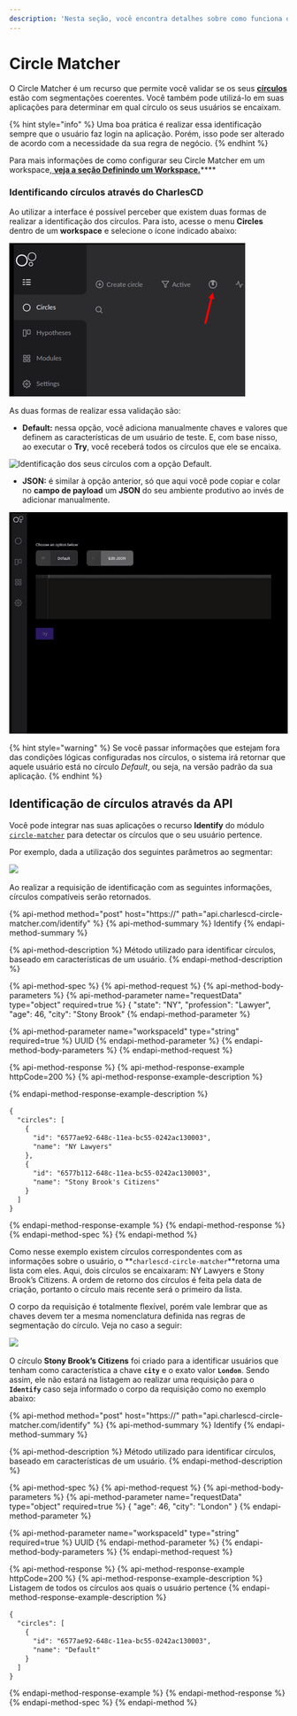 ```yaml
---
description: 'Nesta seção, você encontra detalhes sobre como funciona o Circle Matcher.'
---
```


# Circle Matcher

O Circle Matcher é um recurso que permite você validar se os seus [**círculos**](circulo.md) estão com segmentações coerentes. Você também pode utilizá-lo em suas aplicações para determinar em qual círculo os seus usuários se encaixam.

{% hint style="info" %}
Uma boa prática é realizar essa identificação sempre que o usuário faz login na aplicação. Porém, isso pode ser alterado de acordo com a necessidade da sua regra de negócio.
{% endhint %}

Para mais informações de como configurar seu Circle Matcher em um workspace,[ **veja a seção Definindo um Workspace.**](../primeiros-passos/definindo-workspace/circle-matcher.md)\*\*\*\*

### Identificando círculos através do CharlesCD

Ao utilizar a interface é possível perceber que existem duas formas de realizar a identificação dos círculos. Para isto, acesse o menu **Circles** dentro de um **workspace** e selecione o ícone indicado abaixo:

![Identifica&#xE7;&#xE3;o do &#xED;cone do Circle Matcher](../.gitbook/assets/chrome-capture%20%281%29.jpg)

As duas formas de realizar essa validação são:

* **Default:** nessa opção, você adiciona manualmente chaves e valores que definem as características de um usuário de teste. E, com base nisso, ao executar o **Try**, você receberá todos os círculos que ele se encaixa.  

![Identifica&#xE7;&#xE3;o dos seus c&#xED;rculos com a op&#xE7;&#xE3;o Default.](../.gitbook/assets/circle-matcher-default%20%281%29.gif)

* **JSON:** é similar à opção anterior, só que aqui você pode copiar e colar no **campo de payload** um **JSON** do seu ambiente produtivo ao invés de adicionar manualmente.

![Identifica&#xE7;&#xE3;o dos seus c&#xED;rculos com a op&#xE7;&#xE3;o JSON.](../.gitbook/assets/circle-matcher-json%20%281%29.gif)

{% hint style="warning" %}
Se você passar informações que estejam fora das condições lógicas configuradas nos círculos, o sistema irá retornar que aquele usuário está no círculo _Default_, ou seja, na versão padrão da sua aplicação.
{% endhint %}

## Identificação de círculos através da API

Você pode integrar nas suas aplicações o recurso **Identify** do módulo [`circle-matcher`](https://github.com/ZupIT/charlescd/tree/master/circle-matcher) para detectar os círculos que o seu usuário pertence.

Por exemplo, dada a utilização dos seguintes parâmetros ao segmentar:

![](https://lh6.googleusercontent.com/q573-961WtpntVK8NfXXvPgzSPrxLwxjx3QXRqM3vBlHFM8nAoDkpn1KD26Zfw3_wJtjnhVldYcwRUUzhbveEvqJz6n16NQFkxi0S3hh8rk6Y7OUmWtnBOl_qJekzoymQ64mFF8k)

Ao realizar a requisição de identificação com as seguintes informações, círculos compatíveis serão retornados.

{% api-method method="post" host="https://" path="api.charlescd-circle-matcher.com/identify" %}
{% api-method-summary %}
Identify
{% endapi-method-summary %}

{% api-method-description %}
Método utilizado para identificar círculos, baseado em características de um usuário.
{% endapi-method-description %}

{% api-method-spec %}
{% api-method-request %}
{% api-method-body-parameters %}
{% api-method-parameter name="requestData" type="object" required=true %}
{ "state": "NY", "profession": "Lawyer", "age": 46, "city": "Stony Brook"
{% endapi-method-parameter %}

{% api-method-parameter name="workspaceId" type="string" required=true %}
UUID
{% endapi-method-parameter %}
{% endapi-method-body-parameters %}
{% endapi-method-request %}

{% api-method-response %}
{% api-method-response-example httpCode=200 %}
{% api-method-response-example-description %}

{% endapi-method-response-example-description %}

```text
{
  "circles": [
    {
      "id": "6577ae92-648c-11ea-bc55-0242ac130003",
      "name": "NY Lawyers"
    },
    {
      "id": "6577b112-648c-11ea-bc55-0242ac130003",
      "name": "Stony Brook's Citizens"
    }
  ]
}
```
{% endapi-method-response-example %}
{% endapi-method-response %}
{% endapi-method-spec %}
{% endapi-method %}

Como nesse exemplo existem círculos correspondentes com as informações sobre o usuário, o **`charlescd-circle-matcher`**retorna uma lista com eles. Aqui, dois círculos se encaixaram: NY Lawyers e Stony Brook’s Citizens. A ordem de retorno dos círculos é feita pela data de criação, portanto o círculo mais recente será o primeiro da lista.

O corpo da requisição é totalmente flexível, porém vale lembrar que as chaves devem ter a mesma nomenclatura definida nas regras de segmentação do círculo. Veja no caso a seguir:

![](https://lh3.googleusercontent.com/FdPVIHDFeYJCkC_6Y1P3ZOBSqmNlGkl9q2_XyIayNKQo2Mp9IXBY7PzvpzW0Mej1P9Ox8AG12QiA1H0w5uozWP1UYWafcfwXLKBOf3G-ObIVoPHtYGOlWd5Ju01uLuScqtCn8qQ1)

O círculo **Stony Brook’s Citizens** foi criado para a identificar usuários que tenham como característica a chave **`city`** e o exato valor **`London`**. Sendo assim, ele não estará na listagem ao realizar uma requisição para o **`Identify`** caso seja informado o corpo da requisição como no exemplo abaixo:

{% api-method method="post" host="https://" path="api.charlescd-circle-matcher.com/identify" %}
{% api-method-summary %}
Identify
{% endapi-method-summary %}

{% api-method-description %}
Método utilizado para identificar círculos, baseado em características de um usuário.
{% endapi-method-description %}

{% api-method-spec %}
{% api-method-request %}
{% api-method-body-parameters %}
{% api-method-parameter name="requestData" type="object" required=true %}
{ "age": 46, "city": "London" }
{% endapi-method-parameter %}

{% api-method-parameter name="workspaceId" type="string" required=true %}
UUID
{% endapi-method-parameter %}
{% endapi-method-body-parameters %}
{% endapi-method-request %}

{% api-method-response %}
{% api-method-response-example httpCode=200 %}
{% api-method-response-example-description %}
Listagem de todos os círculos aos quais o usuário pertence
{% endapi-method-response-example-description %}

```
{
  "circles": [
    {
      "id": "6577ae92-648c-11ea-bc55-0242ac130003",
      "name": "Default"
    }
  ]
}
```
{% endapi-method-response-example %}
{% endapi-method-response %}
{% endapi-method-spec %}
{% endapi-method %}

